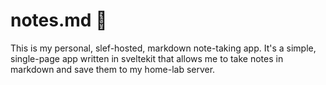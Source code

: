 # notes.md 📝

This is my personal, slef-hosted, markdown note-taking app. It's a simple, single-page app written in sveltekit that allows me to take notes in markdown and save them to my home-lab server.
